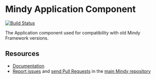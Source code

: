 # Mindy Application Component

[![Build Status](https://travis-ci.org/MindyPHP/Application.svg?branch=master)](https://travis-ci.org/MindyPHP/Application)

The Application component used for compatibility with old Mindy Framework versions.

Resources
---------

  * [Documentation](https://github.com/MindyPHP/Mindy)
  * [Report issues](https://github.com/MindyPHP/Mindy/issues) and
    [send Pull Requests](https://github.com/MindyPHP/Mindy/pulls)
    in the [main Mindy repository](https://github.com/MindyPHP/Mindy)
